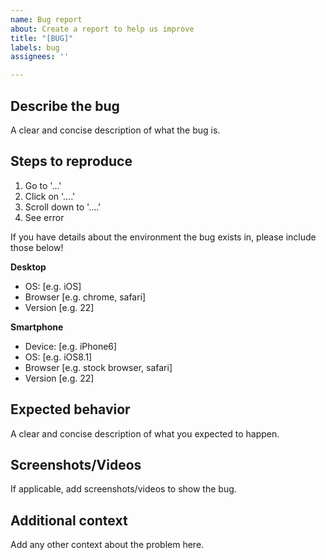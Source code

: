 ```yaml
---
name: Bug report
about: Create a report to help us improve
title: "[BUG]"
labels: bug
assignees: ''

---
```


## Describe the bug
A clear and concise description of what the bug is.

## Steps to reproduce
1. Go to '...'
2. Click on '....'
3. Scroll down to '....'
4. See error

If you have details about the environment the bug exists in, please include those below!

**Desktop**
 - OS: [e.g. iOS]
 - Browser [e.g. chrome, safari]
 - Version [e.g. 22]

**Smartphone**
 - Device: [e.g. iPhone6]
 - OS: [e.g. iOS8.1]
 - Browser [e.g. stock browser, safari]
 - Version [e.g. 22]

## Expected behavior
A clear and concise description of what you expected to happen.

## Screenshots/Videos
If applicable, add screenshots/videos to show the bug. 

## Additional context
Add any other context about the problem here.
